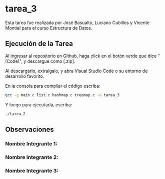 # tarea_3
Esta tarea fue realizada por José Basualto, Luciano Cubillos y Vicente Montiel para el curso Estructura de Datos.

## Ejecución de la Tarea

Al ingresar al repositorio en Github, haga click en el botón verde que dice "[Code]", y descargue como [.zip]. 

Al descargárlo, extraigalo, y abra Visual Studio Code o su entorno de desarrollo favorito.

En la consola para compilar el código escriba:

```bash
gcc -g main.c list.c hashmap.c treemap.c -o tarea_3
```
Y luego para ejecutarla, escriba:

```bash
./tarea_2
```
## Observaciones

### Nombre Integrante 1:
### Nombre Integrante 2:
### Nombre Integrante 3: